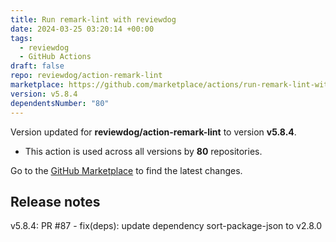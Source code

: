 ```yaml
---
title: Run remark-lint with reviewdog
date: 2024-03-25 03:20:14 +00:00
tags:
  - reviewdog
  - GitHub Actions
draft: false
repo: reviewdog/action-remark-lint
marketplace: https://github.com/marketplace/actions/run-remark-lint-with-reviewdog
version: v5.8.4
dependentsNumber: "80"
---
```



Version updated for **reviewdog/action-remark-lint** to version **v5.8.4**.
- This action is used across all versions by **80** repositories.

Go to the [GitHub Marketplace](https://github.com/marketplace/actions/run-remark-lint-with-reviewdog) to find the latest changes.

## Release notes

v5.8.4: PR #87 - fix(deps): update dependency sort-package-json to v2.8.0
